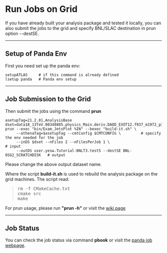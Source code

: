 # Run Jobs on Grid

If you have already built your analysis package and tested it locally, 
you can also submit the jobs to the grid and specify BNL/SLAC destination 
in prun option --destSE.


***
## Setup of Panda Env
First you need set up the panda env:
```shell
setupATLAS     # if this command is already defined
lsetup panda   # Panda env setup
```


***
## Job Submission to the Grid

Then submit the jobs using the command **prun**
```shell
asetupTag=21.2.81,AnalysisBase
dset=data18_13TeV.00348885.physics_Main.deriv.DAOD_EXOT12.f937_m1972_p3553_tid14278917_00
prun --exec "bin/Exam_JetsPlot %IN" --bexec "build-it.sh" \
     --athenaTag=$asetupTag --cmtConfig $CMTCONFIG \         # specify the env needed for the job
     --inDS $dset --nFiles 2 --nFilesPerJob 1 \                                # input
     --outDS user.yesw.Tutorial-BNLT3.test5 --destSE BNL-OSG2_SCRATCHDISK   # output
```

Please change the above output dataset name.

Where the script **build-it.sh** is used to rebuild the analysis package 
on the grid machines. The script read:
<blockquote><pre>
rm -f CMakeCache.txt
cmake src
make
</pre></blockquote>

For prun usage, please run **"prun -h"** 
or visit the [wiki page](https://twiki.cern.ch/twiki/bin/view/PanDA/PandaRun "prun wiki page")


***
## Job Status

You can check the job status via command **pbook** or 
visit the [panda job webpage](https://bigpanda.cern.ch/user/).

